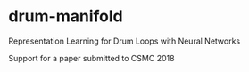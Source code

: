 # drum-manifold
Representation Learning for Drum Loops with Neural Networks

Support for a paper submitted to CSMC 2018

